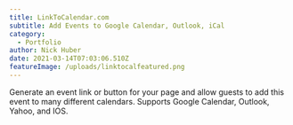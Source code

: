 ```yaml
---
title: LinkToCalendar.com
subtitle: Add Events to Google Calendar, Outlook, iCal
category:
  - Portfolio
author: Nick Huber
date: 2021-03-14T07:03:06.510Z
featureImage: /uploads/linktocalfeatured.png
---
```

Generate an event link or button for your page and allow guests to add this event to many different calendars. Supports Google Calendar, Outlook, Yahoo, and IOS.